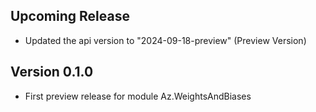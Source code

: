 ## Upcoming Release
* Updated the api version to "2024-09-18-preview" (Preview Version)

## Version 0.1.0
* First preview release for module Az.WeightsAndBiases